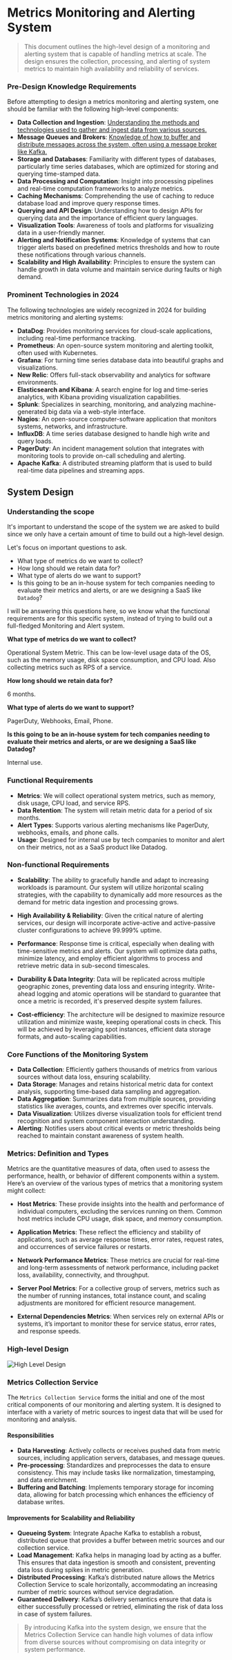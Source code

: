 # Metrics Monitoring and Alerting System

 > This document outlines the high-level design of a monitoring and alerting system that is capable of handling metrics at scale. The design ensures the collection, processing, and alerting of system metrics to maintain high availability and reliability of services.

### Pre-Design Knowledge Requirements
Before attempting to design a metrics monitoring and alerting system, one should be familiar with the following high-level components:

- **Data Collection and Ingestion**: [Understanding the methods and technologies used to gather and ingest data from various sources.](https://levelup.gitconnected.com/common-data-ingestion-use-cases-and-methods-in-data-engineering-a-brief-introduction-a2849c07f4a)
- **Message Queues and Brokers**: [Knowledge of how to buffer and distribute messages across the system, often using a message broker like Kafka.](https://digitalscholarship.unlv.edu/cgi/viewcontent.cgi?article=4749&context=thesesdissertations)
- **Storage and Databases**: Familiarity with different types of databases, particularly time series databases, which are optimized for storing and querying time-stamped data.
- **Data Processing and Computation**: Insight into processing pipelines and real-time computation frameworks to analyze metrics.
- **Caching Mechanisms**: Comprehending the use of caching to reduce database load and improve query response times.
- **Querying and API Design**: Understanding how to design APIs for querying data and the importance of efficient query languages.
- **Visualization Tools**: Awareness of tools and platforms for visualizing data in a user-friendly manner.
- **Alerting and Notification Systems**: Knowledge of systems that can trigger alerts based on predefined metrics thresholds and how to route these notifications through various channels.
- **Scalability and High Availability**: Principles to ensure the system can handle growth in data volume and maintain service during faults or high demand.

### Prominent Technologies in 2024
The following technologies are widely recognized in 2024 for building metrics monitoring and alerting systems:

- **DataDog**: Provides monitoring services for cloud-scale applications, including real-time performance tracking.
- **Prometheus**: An open-source system monitoring and alerting toolkit, often used with Kubernetes.
- **Grafana**: For turning time series database data into beautiful graphs and visualizations.
- **New Relic**: Offers full-stack observability and analytics for software environments.
- **Elasticsearch and Kibana**: A search engine for log and time-series analytics, with Kibana providing visualization capabilities.
- **Splunk**: Specializes in searching, monitoring, and analyzing machine-generated big data via a web-style interface.
- **Nagios**: An open-source computer-software application that monitors systems, networks, and infrastructure.
- **InfluxDB**: A time series database designed to handle high write and query loads.
- **PagerDuty**: An incident management solution that integrates with monitoring tools to provide on-call scheduling and alerting.
- **Apache Kafka**: A distributed streaming platform that is used to build real-time data pipelines and streaming apps.

## System Design

### Understanding the scope

It's important to understand the scope of the system we are asked to build since we only have a certain amount of time to build out a high-level design.

Let's focus on important questions to ask.
- What type of metrics do we want to collect?
- How long should we retain data for?
- What type of alerts do we want to support?
- Is this going to be an in-house system for tech companies needing to evaluate their metrics and alerts, or are we designing a SaaS like `Datadog`?

I will be answering this questions here, so we know what the functional requirements are for this specific system, instead of trying to build out a full-fledged Monitoring and Alert system.

**What type of metrics do we want to collect?**

Operational System Metric. This can be low-level usage data of the OS, such as the memory usage, disk space consumption, and CPU load. Also collecting metrics such as RPS of a service. 

**How long should we retain data for?**

6 months. 

**What type of alerts do we want to support?**

PagerDuty, Webhooks, Email, Phone.

**Is this going to be an in-house system for tech companies needing to evaluate their metrics and alerts, or are we designing a SaaS like Datadog?**

Internal use. 

### Functional Requirements

- **Metrics**: We will collect operational system metrics, such as memory, disk usage, CPU load, and service RPS.
- **Data Retention**: The system will retain metric data for a period of six months.
- **Alert Types**: Supports various alerting mechanisms like PagerDuty, webhooks, emails, and phone calls.
- **Usage**: Designed for internal use by tech companies to monitor and alert on their metrics, not as a SaaS product like Datadog.


### Non-functional Requirements

- **Scalability**: The ability to gracefully handle and adapt to increasing workloads is paramount. Our system will utilize horizontal scaling strategies, with the capability to dynamically add more resources as the demand for metric data ingestion and processing grows.

- **High Availability & Reliability**: Given the critical nature of alerting services, our design will incorporate active-active and active-passive cluster configurations to achieve 99.999% uptime.

- **Performance**: Response time is critical, especially when dealing with time-sensitive metrics and alerts. Our system will optimize data paths, minimize latency, and employ efficient algorithms to process and retrieve metric data in sub-second timescales.

- **Durability & Data Integrity**: Data will be replicated across multiple geographic zones, preventing data loss and ensuring integrity. Write-ahead logging and atomic operations will be standard to guarantee that once a metric is recorded, it's preserved despite system failures.

- **Cost-efficiency**: The architecture will be designed to maximize resource utilization and minimize waste, keeping operational costs in check. This will be achieved by leveraging spot instances, efficient data storage formats, and auto-scaling capabilities.

### Core Functions of the Monitoring System

- **Data Collection**: Efficiently gathers thousands of metrics from various sources without data loss, ensuring scalability.
- **Data Storage**: Manages and retains historical metric data for context analysis, supporting time-based data sampling and aggregation.
- **Data Aggregation**: Summarizes data from multiple sources, providing statistics like averages, counts, and extremes over specific intervals.
- **Data Visualization**: Utilizes diverse visualization tools for efficient trend recognition and system component interaction understanding.
- **Alerting**: Notifies users about critical events or metric thresholds being reached to maintain constant awareness of system health.

### Metrics: Definition and Types

Metrics are the quantitative measures of data, often used to assess the performance, health, or behavior of different components within a system. Here’s an overview of the various types of metrics that a monitoring system might collect:

- **Host Metrics**: These provide insights into the health and performance of individual computers, excluding the services running on them. Common host metrics include CPU usage, disk space, and memory consumption.

- **Application Metrics**: These reflect the efficiency and stability of applications, such as average response times, error rates, request rates, and occurrences of service failures or restarts.

- **Network Performance Metrics**: These metrics are crucial for real-time and long-term assessments of network performance, including packet loss, availability, connectivity, and throughput.

- **Server Pool Metrics**: For a collective group of servers, metrics such as the number of running instances, total instance count, and scaling adjustments are monitored for efficient resource management.

- **External Dependencies Metrics**: When services rely on external APIs or systems, it’s important to monitor these for service status, error rates, and response speeds.

### High-level Design

![High Level Design](https://github.com/brentquackenbush/notes-on-system-design/assets/50753562/5b817e04-dcf2-49fd-b871-ec2a3e8e5a70)

### Metrics Collection Service

The `Metrics Collection Service` forms the initial and one of the most critical components of our monitoring and alerting system. It is designed to interface with a variety of metric sources to ingest data that will be used for monitoring and analysis.

#### Responsibilities

- **Data Harvesting**: Actively collects or receives pushed data from metric sources, including application servers, databases, and message queues.
- **Pre-processing**: Standardizes and preprocesses the data to ensure consistency. This may include tasks like normalization, timestamping, and data enrichment.
- **Buffering and Batching**: Implements temporary storage for incoming data, allowing for batch processing which enhances the efficiency of database writes.

#### Improvements for Scalability and Reliability

- **Queueing System**: Integrate Apache Kafka to establish a robust, distributed queue that provides a buffer between metric sources and our collection service.
- **Load Management**: Kafka helps in managing load by acting as a buffer. This ensures that data ingestion is smooth and consistent, preventing data loss during spikes in metric generation.
- **Distributed Processing**: Kafka’s distributed nature allows the Metrics Collection Service to scale horizontally, accommodating an increasing number of metric sources without service degradation.
- **Guaranteed Delivery**: Kafka’s delivery semantics ensure that data is either successfully processed or retried, eliminating the risk of data loss in case of system failures.

> By introducing Kafka into the system design, we ensure that the Metrics Collection Service can handle high volumes of data inflow from diverse sources without compromising on data integrity or system performance.
